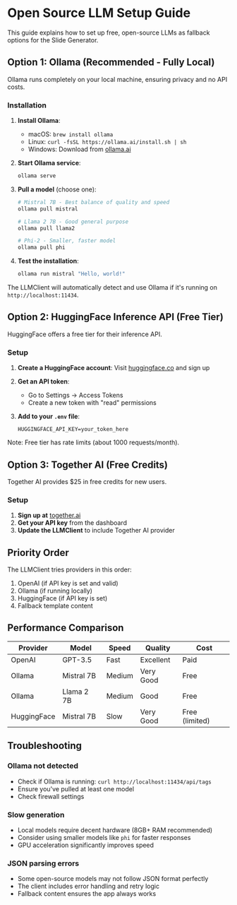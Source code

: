 # Open Source LLM Setup Guide

This guide explains how to set up free, open-source LLMs as fallback options for the Slide Generator.

## Option 1: Ollama (Recommended - Fully Local)

Ollama runs completely on your local machine, ensuring privacy and no API costs.

### Installation

1. **Install Ollama**:
   - macOS: `brew install ollama`
   - Linux: `curl -fsSL https://ollama.ai/install.sh | sh`
   - Windows: Download from [ollama.ai](https://ollama.ai)

2. **Start Ollama service**:
   ```bash
   ollama serve
   ```

3. **Pull a model** (choose one):
   ```bash
   # Mistral 7B - Best balance of quality and speed
   ollama pull mistral
   
   # Llama 2 7B - Good general purpose
   ollama pull llama2
   
   # Phi-2 - Smaller, faster model
   ollama pull phi
   ```

4. **Test the installation**:
   ```bash
   ollama run mistral "Hello, world!"
   ```

The LLMClient will automatically detect and use Ollama if it's running on `http://localhost:11434`.

## Option 2: HuggingFace Inference API (Free Tier)

HuggingFace offers a free tier for their inference API.

### Setup

1. **Create a HuggingFace account**: 
   Visit [huggingface.co](https://huggingface.co) and sign up

2. **Get an API token**:
   - Go to Settings → Access Tokens
   - Create a new token with "read" permissions

3. **Add to your `.env` file**:
   ```
   HUGGINGFACE_API_KEY=your_token_here
   ```

Note: Free tier has rate limits (about 1000 requests/month).

## Option 3: Together AI (Free Credits)

Together AI provides $25 in free credits for new users.

### Setup

1. **Sign up at** [together.ai](https://together.ai)
2. **Get your API key** from the dashboard
3. **Update the LLMClient** to include Together AI provider

## Priority Order

The LLMClient tries providers in this order:
1. OpenAI (if API key is set and valid)
2. Ollama (if running locally)
3. HuggingFace (if API key is set)
4. Fallback template content

## Performance Comparison

| Provider | Model | Speed | Quality | Cost |
|----------|-------|-------|---------|------|
| OpenAI | GPT-3.5 | Fast | Excellent | Paid |
| Ollama | Mistral 7B | Medium | Very Good | Free |
| Ollama | Llama 2 7B | Medium | Good | Free |
| HuggingFace | Mistral 7B | Slow | Very Good | Free (limited) |

## Troubleshooting

### Ollama not detected
- Check if Ollama is running: `curl http://localhost:11434/api/tags`
- Ensure you've pulled at least one model
- Check firewall settings

### Slow generation
- Local models require decent hardware (8GB+ RAM recommended)
- Consider using smaller models like `phi` for faster responses
- GPU acceleration significantly improves speed

### JSON parsing errors
- Some open-source models may not follow JSON format perfectly
- The client includes error handling and retry logic
- Fallback content ensures the app always works 